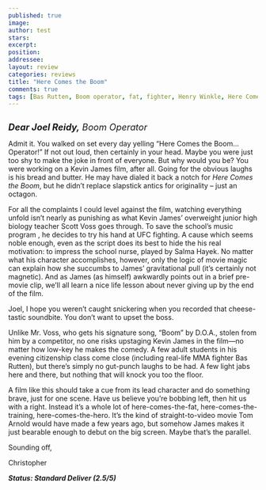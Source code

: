```yaml
---
published: true
image:
author: test 
stars: 
excerpt: 
position: 
addressee: 
layout: review
categories: reviews
title: "Here Comes the Boom"
comments: true
tags: [Bas Rutten, Boom operator, fat, fighter, Henry Winkle, Here Comes the Boom, Kevin James, MMA, Salma Hayek, UFC, Uncategorized]
---
```

<div><p><span class="full-image-block ssNonEditable"><span><a href="/letters/2012/10/12/here-comes-the-boom.html"><img src="http://static.squarespace.com/static/5005f6bcc4aa41161b33e89e/5329cf1fe4b07c068ebf74de/5329cf1fe4b07c068ebf76cc/1350051225002/Here%20Comes%20the%20Boom.jpg" alt="" /></a></span></span></p>
<p><em><span style="font-size:130%;"><strong>Dear Joel Reidy,</strong> Boom Operator</span></em></p>
<p>Admit it. You walked on set every day yelling &ldquo;Here Comes the Boom&hellip; Operator!&rdquo; If not out loud, then certainly in your head. Maybe you were just too shy to make the joke in front of everyone. But why would you be? You were working on a Kevin James film, after all. Going for the obvious laughs is his bread and butter. He may have dialed it back a notch for <em>Here Comes the Boom</em>, but he didn&rsquo;t replace slapstick antics for originality &ndash; just an octagon.</p>
<p>For all the complaints I could level against the film, watching everything unfold isn&rsquo;t nearly as punishing as what Kevin James&rsquo; overweight junior high biology teacher Scott Voss goes through. To save the school&rsquo;s music program , he decides to try his hand at UFC fighting. A cause which seems noble enough, even as the script does its best to hide the his real motivation: to impress the school nurse, played by Salma Hayek. No matter what his character accomplishes, however, only the logic of movie magic can explain how she succumbs to James&rsquo; gravitational pull (it&rsquo;s certainly not magnetic). And as James (as himself) awkwardly points out in a brief pre-movie clip, we&rsquo;ll all learn a nice life lesson about never giving up by the end of the film.</p>
<p>Joel, I hope you weren&rsquo;t caught snickering when you recorded that cheese-tastic soundbite. You don&rsquo;t want to upset the boss.</p>
<p>Unlike Mr. Voss, who gets his signature song, &ldquo;Boom&rdquo; by D.O.A., stolen from him by a competitor, no one risks upstaging Kevin James in the film&mdash;no matter how low-key he makes the comedy. A few adult students in his evening citizenship class come close (including real-life MMA fighter Bas Rutten), but there&rsquo;s simply no gut-punch laughs to be had. A few light jabs here and there, but nothing that will knock you too the floor.</p>
<p>A film like this should take a cue from its lead character and do something brave, just for one scene. Have us believe you&rsquo;re bobbing left, then hit us with a right. Instead it&rsquo;s a whole lot of here-comes-the-fat, here-comes-the-training, here-comes-the-hero. It&rsquo;s the kind of straight-to-video movie Tom Arnold would have made a few years ago, but somehow James makes it just bearable enough to debut on the big screen. Maybe that&rsquo;s the parallel.</p>
<p>Sounding off,</p>
<p>Christopher</p>
<p><strong><em>Status: Standard Deliver (2.5/5)</em></strong></p></div>
